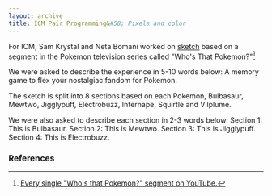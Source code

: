 ```yaml
---
layout: archive
title: ICM Pair Programming&#58; Pixels and color
---
```


For ICM, Sam Krystal and Neta Bomani worked on [sketch](https://editor.p5js.org/samek/sketches/vCml-7n1z) based on a segment in the Pokemon television series called "Who's That Pokemon?"[^1]

[^1]: [Every single "Who's that Pokemon?" segment on YouTube.](https://www.youtube.com/watch?v=gOLXYAlC-R8)

We were asked to describe the experience in 5-10 words below:
A memory game to flex your nostalgiac fandom for Pokemon.

The sketch is split into 8 sections based on each Pokemon, Bulbasaur, Mewtwo, Jigglypuff, Electrobuzz, Infernape, Squirtle and Vilplume.

We were also asked to describe each section in 2-3 words below:
Section 1: This is Bulbasaur.
Section 2: This is Mewtwo.
Section 3: This is Jigglypuff.
Section 4: This is Electrobuzz.

### References